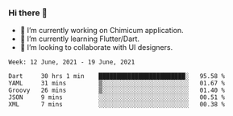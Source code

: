### Hi there 👋

<!--
**devcat37/devcat37** is a ✨ _special_ ✨ repository because its `README.md` (this file) appears on your GitHub profile.-->


- 🔭 I’m currently working on Chimicum application.
- 🌱 I’m currently learning Flutter/Dart.
- 👯 I’m looking to collaborate with UI designers.
<!-- - 🤔 I’m looking for help with ... -->

<!--START_SECTION:waka-->
```text
Week: 12 June, 2021 - 19 June, 2021

Dart     30 hrs 1 min    ████████████████████████░   95.58 % 
YAML     31 mins         ▒░░░░░░░░░░░░░░░░░░░░░░░░   01.67 % 
Groovy   26 mins         ▒░░░░░░░░░░░░░░░░░░░░░░░░   01.40 % 
JSON     9 mins          ░░░░░░░░░░░░░░░░░░░░░░░░░   00.51 % 
XML      7 mins          ░░░░░░░░░░░░░░░░░░░░░░░░░   00.38 % 
```
<!--END_SECTION:waka-->

